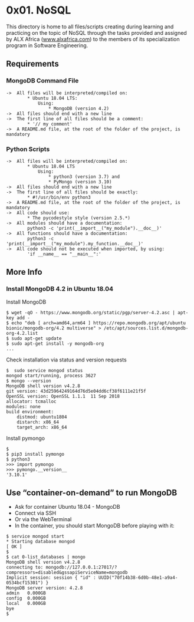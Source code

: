 # 0x01. NoSQL

This directory is home to all files/scripts creating during learning and practicing on the topic of NoSQL through the tasks provided and assigned by ALX Africa (www.alxafrica.com) to the members of its specialization program in Software Engineering.

## Requirements

### MongoDB Command File

	->	All files will be interpreted/compiled on:
			* Ubuntu 18.04 LTS:
				Using:
					* MongoDB (version 4.2)
	->	All files should end with a new line
	->	The first line of all files should be a comment:
			* '// my comment'
	->	A README.md file, at the root of the folder of the project, is mandatory

### Python Scripts

	->	All files will be interpreted/compiled on:
			* Ubuntu 18.04 LTS
				Using:
					* python3 (version 3.7) and
					* PyMongo (version 3.10)
	->	All files should end with a new line
	->	The first line of all files should be exactly:
			* #!/usr/bin/env python3
	->	A README.md file, at the root of the folder of the project, is mandatory
	->	All code should use:
			* The pycodestyle style (version 2.5.*)
	->	All modules should have a documentation:
			python3 -c 'print(__import__("my_module").__doc__)'
	->	All functions should have a documentation:
			python3 -c 'print(__import__("my_module").my_function.__doc__)'
	->	All code should not be executed when imported, by using:
			'if __name__ == "__main__":'

## More Info

### Install MongoDB 4.2 in Ubuntu 18.04

Install MongoDB
```
$ wget -qO - https://www.mongodb.org/static/pgp/server-4.2.asc | apt-key add -
$ echo "deb [ arch=amd64,arm64 ] https://repo.mongodb.org/apt/ubuntu bionic/mongodb-org/4.2 multiverse" > /etc/apt/sources.list.d/mongodb-org-4.2.list
$ sudo apt-get update
$ sudo apt-get install -y mongodb-org
...
```
Check installation via status and version requests
```
$  sudo service mongod status
mongod start/running, process 3627
$ mongo --version
MongoDB shell version v4.2.8
git version: 43d25964249164d76d5e04dd6cf38f6111e21f5f
OpenSSL version: OpenSSL 1.1.1  11 Sep 2018
allocator: tcmalloc
modules: none
build environment:
    distmod: ubuntu1804
    distarch: x86_64
    target_arch: x86_64
```
Install pymongo
```
$  
$ pip3 install pymongo
$ python3
>>> import pymongo
>>> pymongo.__version__
'3.10.1'
```

## Use “container-on-demand” to run MongoDB

* Ask for container Ubuntu 18.04 - MongoDB
* Connect via SSH
* Or via the WebTerminal
* In the container, you should start MongoDB before playing with it:

```
$ service mongod start
* Starting database mongod                                              [ OK ]
$
$ cat 0-list_databases | mongo
MongoDB shell version v4.2.8
connecting to: mongodb://127.0.0.1:27017/?compressors=disabled&gssapiServiceName=mongodb
Implicit session: session { "id" : UUID("70f14b38-6d0b-48e1-a9a4-0534bcf15301") }
MongoDB server version: 4.2.8
admin   0.000GB
config  0.000GB
local   0.000GB
bye
$
```
